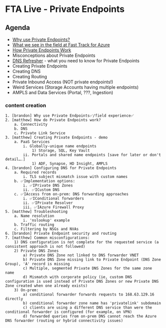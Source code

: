 # FTA Live - Private Endpoints

## Agenda

- [Why use Private Endpoints?](why-pe.md)
- [What we see in the field at Fast Track for Azure](field-experience.md)
- [How Private Endpoints Work](overview.md)
- Misconceptions about Private Endpoints
- [DNS Refresher](dns-pe.md) - what you need to know for Private Endpoints
- Creating Private Endpoints
- Creating DNS
- Creating Routing
- Private Inbound Access (NOT private endpoints!)
- Weird Services (Storage Accounts having multiple endpoints)
- AMPLS and Data Services (Portal, ???, Ingestion)

### content creation
	1. [brandon] Why use Private Endpoints✅/field experience✅
	2. [matthew] How do Private Endpoints work?
		a. Connectivity 
		b. DNS
		c. Private Link Service
	3. [matthew] Creating Private Endpoints - demo
		a. PaaS Services
			i. Globally-unique name endpoints
				1) Storage, SQL, Key Vault
			ii. Portals and shared name endpoints [save for later or don't detail….]
				1) ADF, Synapse, HD Insight, AMPLS
	4. [brandon] Configuring DNS for Private Endpoints
		a. Required records
			i. TLS subject mismatch issue with custom names
		b. ✅Implementation options:
			i. ✅IPrivate DNS Zones
			ii. ✅ICustom DNS
		c. ✅IAccess from on-prem: DNS forwarding approaches 
			i. ✅IConditional forwarders
			ii. ✅IPrivate Resolver
			iii. ✅IAzure Firewall Proxy
	5. [matthew] Troubleshooting
		a. Name resolution
			i. 'nslookup' example
		b. Traffic routing
		c. Filtering by NSGs and NVAs
	6. [brandon] Private Endpoint security and routing
	7. [matthew] Common misconfigurations:
		1) DNS configuration is not complete for the requested service (a consistent approach is not followed) 
		2) Private DNS Zones
			a) Private DNS Zone not linked to DNS forwarder VNET
			b) Private DNS Zone missing link to Private Endpoint (DNS Zone Group), 'A' record is missing
			c) Multiple, segmented Private DNS Zones for the same zone name
			d) Mismatch with corporate policy (ie, custom DNS configuration is used instead of Private DNS Zones or new Private DNS Zone created when one already exists) 
		3) On-prem:
			a) conditional forwarder forwards requests to 168.63.129.16 directly 
			b) conditional forwarder zone name has 'privatelink' subdomain 
			c) clients are using a different DNS service than were the conditional forwarder is configured (for example, on VPN) 
			d) forwarded queries from on-prem DNS cannot reach the Azure DNS forwarder (routing or hybrid connectivity issues)
	
	
